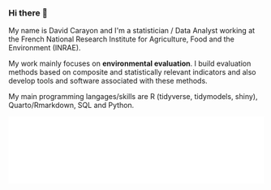 ### Hi there 👋

My name is David Carayon and I'm a statistician / Data Analyst working at the French National Research Institute for Agriculture, Food and the Environment (INRAE).

My work mainly focuses on **environmental evaluation**. I build evaluation methods based on composite and statistically relevant indicators and also develop tools and software associated with these methods. 

My main programming langages/skills are R (tidyverse, tidymodels, shiny), Quarto/Rmarkdown, SQL and Python.

![Metrics](/github-metrics.svg)
